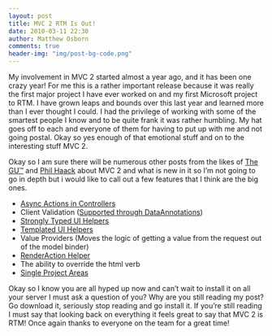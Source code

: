 ```yaml
---
layout: post
title: MVC 2 RTM Is Out!
date: 2010-03-11 22:30
author: Matthew Osborn
comments: true
header-img: "img/post-bg-code.png"
---
```

My involvement in MVC 2 started almost a year ago, and it has been one crazy year! For me this is a rather important release because it was really the first major project I have ever worked on and my first Microsoft project to RTM. I have grown leaps and bounds over this last year and learned more than I ever thought I could. I had the privilege of working with some of the smartest people I know and to be quite frank it was rather humbling. My hat goes off to each and everyone of them for having to put up with me and not going postal. Okay so yes enough of that emotional stuff and on to the interesting stuff MVC 2.

Okay so I am sure there will be numerous other posts from the likes of <a href="http://weblogs.asp.net/scottgu/archive/2010/03/11/asp-net-mvc-2-released.aspx">The GU™</a> and <a href="http://haacked.com/archive/2010/03/11/aspnet-mvc2-released.aspx">Phil Haack</a> about MVC 2 and what is new in it so I’m not going to go in depth but i would like to call out a few features that I think are the big ones.

<ul>
    <li><a href="http://weblogs.asp.net/scottgu/archive/2010/01/10/asp-net-mvc-2.aspx">Async Actions in Controllers</a></li>
    <li>Client Validation (<a href="http://bradwilson.typepad.com/blog/2009/04/dataannotations-and-aspnet-mvc.html">Supported through DataAnnotations</a>)</li>
    <li><a href="http://weblogs.asp.net/scottgu/archive/2010/01/10/asp-net-mvc-2-strongly-typed-html-helpers.aspx">Strongly Typed UI Helpers</a></li>
    <li><a href="http://bradwilson.typepad.com/blog/2009/10/aspnet-mvc-2-templates-part-5-master-page-templates.html">Templated UI Helpers</a></li>
    <li>Value Providers (Moves the logic of getting a value from the request out of the model binder)</li>
    <li><a href="http://haacked.com/archive/2009/11/18/aspnetmvc2-render-action.aspx">RenderAction Helper</a></li>
    <li>The ability to override the html verb</li>
    <li><a href="http://haacked.com/archive/2009/07/31/single-project-areas.aspx">Single Project Areas</a></li>
</ul>

Okay so I know you are all hyped up now and can’t wait to install it on all your server I must ask a question of you? Why are you still reading my post? Go download it, seriously stop reading and go install it. If you’re still reading I must say that looking back on everything it feels great to say that MVC 2 is RTM! Once again thanks to everyone on the team for a great time!
